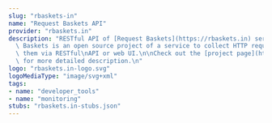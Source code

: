 ```yaml
---
slug: "rbaskets-in"
name: "Request Baskets API"
provider: "rbaskets.in"
description: "RESTful API of [Request Baskets](https://rbaskets.in) service.\n\nRequest\
  \ Baskets is an open source project of a service to collect HTTP requests and inspect\
  \ them via RESTful\nAPI or web UI.\n\nCheck out the [project page](https://github.com/darklynx/request-baskets)\
  \ for more detailed description.\n"
logo: "rbaskets.in-logo.svg"
logoMediaType: "image/svg+xml"
tags:
- name: "developer_tools"
- name: "monitoring"
stubs: "rbaskets.in-stubs.json"
---
```


